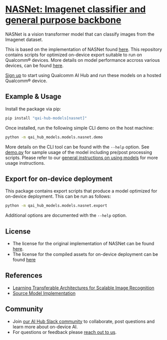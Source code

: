# [NASNet: Imagenet classifier and general purpose backbone](https://aihub.qualcomm.com/models/nasnet)

NASNet is a vision transformer model that can classify images from the Imagenet dataset.

This is based on the implementation of NASNet found [here](https://github.com/huggingface/pytorch-image-models/tree/main). This repository contains scripts for optimized on-device
export suitable to run on Qualcomm® devices. More details on model performance
accross various devices, can be found [here](https://aihub.qualcomm.com/models/nasnet).

[Sign up](https://myaccount.qualcomm.com/signup) to start using Qualcomm AI Hub and run these models on a hosted Qualcomm® device.




## Example & Usage

Install the package via pip:
```bash
pip install "qai-hub-models[nasnet]"
```


Once installed, run the following simple CLI demo on the host machine:

```bash
python -m qai_hub_models.models.nasnet.demo
```
More details on the CLI tool can be found with the `--help` option. See
[demo.py](demo.py) for sample usage of the model including pre/post processing
scripts. Please refer to our [general instructions on using
models](../../../#getting-started) for more usage instructions.

## Export for on-device deployment

This package contains export scripts that produce a model optimized for
on-device deployment. This can be run as follows:

```bash
python -m qai_hub_models.models.nasnet.export
```
Additional options are documented with the `--help` option.


## License
* The license for the original implementation of NASNet can be found
  [here](https://github.com/huggingface/pytorch-image-models?tab=Apache-2.0-1-ov-file).
* The license for the compiled assets for on-device deployment can be found [here](https://qaihub-public-assets.s3.us-west-2.amazonaws.com/qai-hub-models/Qualcomm+AI+Hub+Proprietary+License.pdf)


## References
* [Learning Transferable Architectures for Scalable Image Recognition](https://arxiv.org/abs/1707.07012)
* [Source Model Implementation](https://github.com/huggingface/pytorch-image-models/tree/main)



## Community
* Join [our AI Hub Slack community](https://aihub.qualcomm.com/community/slack) to collaborate, post questions and learn more about on-device AI.
* For questions or feedback please [reach out to us](mailto:ai-hub-support@qti.qualcomm.com).
